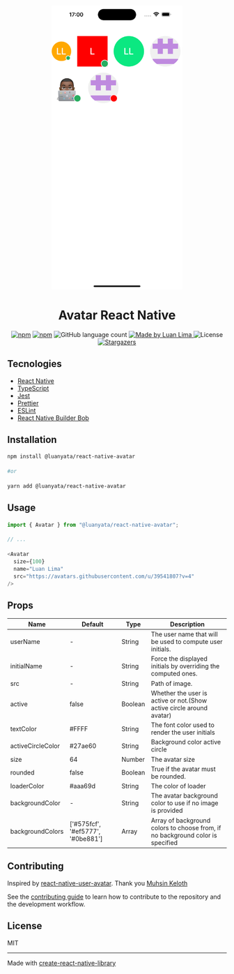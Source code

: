 <p align='center'>
<img alt="Screen iPhone with avatar component" src="./print.png" width="300px">
</p>

<h1 align="center">Avatar React Native</h1>

<p align="center">
  <a href="https://www.npmjs.com/package/@luanyata/react-native-avatar"><img alt="npm" src="https://img.shields.io/npm/v/react-native-avatar.svg"></a>
  <a href="https://www.npmjs.com/package/@luanyata/react-native-avatar"><img alt="npm" src="https://img.shields.io/npm/dm/react-native-avatar.svg"></a>
  <img alt="GitHub language count" src="https://img.shields.io/github/languages/count/luanyata/react-native-avatar?color=%2304D361">
   <a href="https://www.linkedin.com/in/luanyata/">
    <img alt="Made by Luan Lima" src="https://img.shields.io/badge/made%20by-Luan%20Lima-%2304D361">
  </a>
    <img alt="License" src="https://img.shields.io/badge/license-MIT-%2304D361">
  <a href="https://github.com/luanyata/react-native-avatar/stargazers">
    <img alt="Stargazers" src="https://img.shields.io/github/stars/luanyata/react-native-avatar?style=social">
  </a>
  </p>

## Tecnologies

- [React Native](https://reactnative.dev/)
- [TypeScript](https://www.typescriptlang.org/)
- [Jest](https://jestjs.io/)
- [Prettier](https://prettier.io/)
- [ESLint](https://eslint.org/)
- [React Native Builder Bob](https://github.com/callstack/react-native-builder-bob)


## Installation

```sh
npm install @luanyata/react-native-avatar

#or

yarn add @luanyata/react-native-avatar
```

## Usage

```js
import { Avatar } from "@luanyata/react-native-avatar";

// ...

<Avatar
  size={100}
  name="Luan Lima"
  src="https://avatars.githubusercontent.com/u/39541807?v=4"
/>
```

## Props

<table class="table">
<thead><tr>
  <th>Name</th><th>Default</th><th>Type</th><th>Description</th>
</tr></thead>
<tbody>
  <tr><td>userName</td>
    <td> - </td>
    <td> String </td>
    <td>The user name that will be used to compute user initials.</td></tr>
  <tr><td>initialName</td>
    <td> - </td>
    <td> String </td>
    <td>Force the displayed initials by overriding the computed ones.</td></tr>
  <tr><td>src</td>
    <td> - </td>
    <td> String </td>
    <td>Path of image.</td></tr>
  <tr><td>active</td>
    <td> false </td>
    <td> Boolean </td>
    <td>Whether the user is active or not.(Show active circle around avatar)</td></tr>
  <tr><td>textColor</td>
    <td> #FFFF </td>
    <td> String </td>
    <td>The font color used to render the user initials</td></tr>
    <tr><td>activeCircleColor</td>
    <td> #27ae60 </td>
    <td> String </td>
    <td>Background color active circle</td></tr>
  <tr><td>size</td>
    <td> 64 </td>
    <td> Number </td>
    <td>The avatar size</td></tr>
  <tr><td>rounded</td>
    <td> false </td>
     <td> Boolean </td>
    <td>True if the avatar must be rounded.</td></tr>
     <tr><td>loaderColor</td>
    <td> #aaa69d </td>
    <td> String </td>
    <td>The color of loader</td></tr>
     <tr><td>backgroundColor</td>
    <td> - </td>
    <td> String </td>
    <td>The avatar background color to use if no image is provided</td></tr>
    <tr><td>backgroundColors</td>
    <td> ['#575fcf', '#ef5777', '#0be881'] </td>
    <td> Array </td>
    <td>Array of background colors to choose from, if no background color is specified</td></tr>
   </tbody>
</table>

## Contributing

Inspired by [react-native-user-avatar](
  https://github.com/muhsin-k/react-native-user-avatar
). Thank you [Muhsin Keloth](https://github.com/muhsin-k/react-native-user-avatar.git)


See the [contributing guide](CONTRIBUTING.md) to learn how to contribute to the repository and the development workflow.

## License

MIT

---

Made with [create-react-native-library](https://github.com/callstack/react-native-builder-bob)
